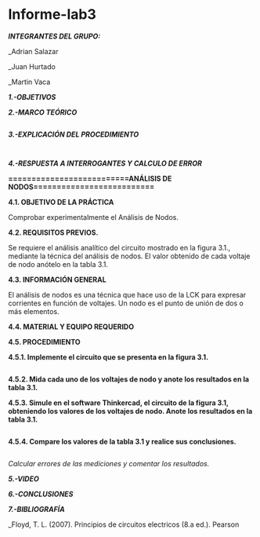 # Informe-lab3
***INTEGRANTES DEL GRUPO:***

_Adrian Salazar

_Juan Hurtado

_Martin Vaca

***1.-OBJETIVOS***



***2.-MARCO TEÓRICO***

![]()

***3.-EXPLICACIÓN DEL PROCEDIMIENTO***

![]()

![]()

***4.-RESPUESTA A INTERROGANTES Y CALCULO DE ERROR***

**==========================ANÁLISIS DE NODOS==========================**

**4.1. OBJETIVO DE LA PRÁCTICA**

Comprobar experimentalmente el Análisis de Nodos.

**4.2. REQUISITOS PREVIOS.**

Se requiere el análisis analítico del circuito mostrado en la figura 3.1., mediante la
técnica del análisis de nodos. El valor obtenido de cada voltaje de nodo anótelo en la
tabla 3.1.

**4.3. INFORMACIÓN GENERAL**

El análisis de nodos es una técnica que hace uso de la LCK para expresar corrientes en
función de voltajes.
Un nodo es el punto de unión de dos o más elementos.

**4.4. MATERIAL Y EQUIPO REQUERIDO**

**4.5. PROCEDIMIENTO**

**4.5.1. Implemente el circuito que se presenta en la figura 3.1.**

![]()

**4.5.2. Mida cada uno de los voltajes de nodo y anote los resultados en la tabla 3.1.**

**4.5.3. Simule en el software Thinkercad, el circuito de la figura 3.1, obteniendo los
valores de los voltajes de nodo. Anote los resultados en la tabla 3.1.**

![]()

**4.5.4. Compare los valores de la tabla 3.1 y realice sus conclusiones.**

![]()

*Calcular errores de las mediciones y comentar los resultados.*

***5.-VIDEO***

***6.-CONCLUSIONES***

***7.-BIBLIOGRAFÍA***

_Floyd, T. L. (2007). Principios de circuitos electricos (8.a ed.). Pearson
